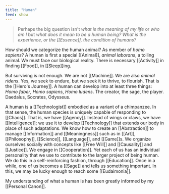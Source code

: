 ```yaml
---
title: "Human"
feed: show
---
```


> Perhaps the big question isn't _what is the meaning of my life_ or _who am I_ but _what does it mean to be a human being? What is the experience, or the [[Essence]], the condition of humans?_

How should we categorize the human animal? As member of _homo sapiens_? A human is first a special [[Animal]], _animal laborans_, a toiling animal. We must face our biological reality. There is necessary [[Activity]] in finding [[Food]],  in [[Sleep]]ing. 

But surviving is not enough. We are not [[Machine]]. We are also _animal ridens_. Yes, we seek to endure, but we seek it to thrive, to flourish. That is the [[Hero's Journey]]. A human can develop into at least three things: _Homo faber_, _Homo sapiens_, _Homo ludens_. The creator, the sage, the player. Daedalus, Socrates, Odysseus. 

A human is a [[Technologist]] embodied as a variant of a chimpanzee. In that sense, the human species is uniquely capable of responding to [[Chaos]]. That is, we have [[Agency]]. Instead of wings or claws, we have [[Intelligence]]; we use it to develop [[Technology]] that extends our body in place of such adaptations. We know how to create an [[Abstraction]] to manage [[Information]] and [[Meaningness]] such as in [[Art]], [[Philosophy]], [[Science]], [[Language]], and [[Game]]s. We organize ourselves socially with concepts like [[Free Will]] and [[Causality]] and [[Justice]]. We engage in [[Cooperation]].  Yet each of us has an individual personality that we use to contribute to the larger project of being human. We do this in a self-reinforcing fashion, through [[Education]]. Once in a while, one of us becomes a [[Sage]] and tells us something important. In this, we may be lucky enough to reach some [[Eudaimonia]]. 

My understanding of what a human is has been greatly informed by my [[Personal Canon]].

